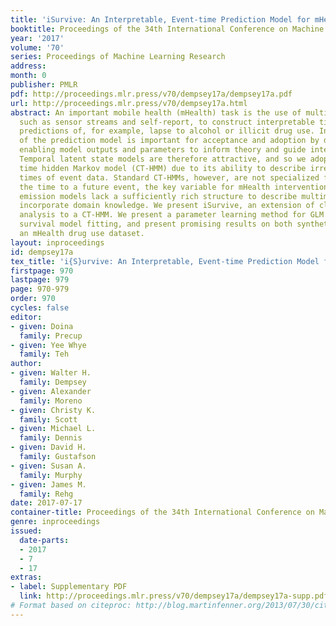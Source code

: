 ```yaml
---
title: 'iSurvive: An Interpretable, Event-time Prediction Model for mHealth'
booktitle: Proceedings of the 34th International Conference on Machine Learning
year: '2017'
volume: '70'
series: Proceedings of Machine Learning Research
address: 
month: 0
publisher: PMLR
pdf: http://proceedings.mlr.press/v70/dempsey17a/dempsey17a.pdf
url: http://proceedings.mlr.press/v70/dempsey17a.html
abstract: An important mobile health (mHealth) task is the use of multimodal data,
  such as sensor streams and self-report, to construct interpretable time-to-event
  predictions of, for example, lapse to alcohol or illicit drug use. Interpretability
  of the prediction model is important for acceptance and adoption by domain scientists,
  enabling model outputs and parameters to inform theory and guide intervention design.
  Temporal latent state models are therefore attractive, and so we adopt the continuous
  time hidden Markov model (CT-HMM) due to its ability to describe irregular arrival
  times of event data. Standard CT-HMMs, however, are not specialized for predicting
  the time to a future event, the key variable for mHealth interventions. Also, standard
  emission models lack a sufficiently rich structure to describe multimodal data and
  incorporate domain knowledge. We present iSurvive, an extension of classical survival
  analysis to a CT-HMM. We present a parameter learning method for GLM emissions and
  survival model fitting, and present promising results on both synthetic data and
  an mHealth drug use dataset.
layout: inproceedings
id: dempsey17a
tex_title: 'i{S}urvive: An Interpretable, Event-time Prediction Model for m{H}ealth'
firstpage: 970
lastpage: 979
page: 970-979
order: 970
cycles: false
editor:
- given: Doina
  family: Precup
- given: Yee Whye
  family: Teh
author:
- given: Walter H.
  family: Dempsey
- given: Alexander
  family: Moreno
- given: Christy K.
  family: Scott
- given: Michael L.
  family: Dennis
- given: David H.
  family: Gustafson
- given: Susan A.
  family: Murphy
- given: James M.
  family: Rehg
date: 2017-07-17
container-title: Proceedings of the 34th International Conference on Machine Learning
genre: inproceedings
issued:
  date-parts:
  - 2017
  - 7
  - 17
extras:
- label: Supplementary PDF
  link: http://proceedings.mlr.press/v70/dempsey17a/dempsey17a-supp.pdf
# Format based on citeproc: http://blog.martinfenner.org/2013/07/30/citeproc-yaml-for-bibliographies/
---
```

